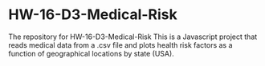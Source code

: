 # HW-16-D3-Medical-Risk
The repository for HW-16-D3-Medical-Risk
This is a Javascript project that reads medical data from a .csv file and plots health risk factors as a function of geographical locations by state (USA).

